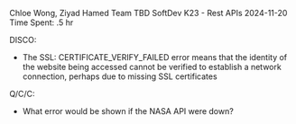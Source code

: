 Chloe Wong, Ziyad Hamed
Team TBD
SoftDev
K23 - Rest APIs
2024-11-20
Time Spent: .5 hr

DISCO:  
- The SSL: CERTIFICATE_VERIFY_FAILED error means that the identity of the website being accessed cannot be verified to establish a network connection, perhaps due to missing SSL certificates

Q/C/C:  
- What error would be shown if the NASA API were down?
